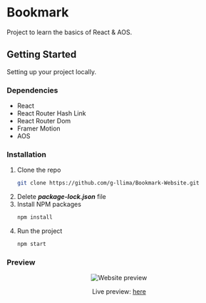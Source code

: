 # Bookmark

Project to learn the basics of React & AOS.

## Getting Started

Setting up your project locally.

### Dependencies

* React
* React Router Hash Link
* React Router Dom
* Framer Motion
* AOS

### Installation

1. Clone the repo
   ```sh
   git clone https://github.com/g-llima/Bookmark-Website.git
   ```
2. Delete ***package-lock.json*** file 
3. Install NPM packages
   ```sh
   npm install
   ```
4. Run the project
   ```sh
   npm start
   ```

### Preview

<div align="center">
  <img src="https://user-images.githubusercontent.com/78111347/159189928-6bdb94e5-a11e-43ff-b31c-86ba59774e3d.gif" alt="Website preview"/>
  <p>Live preview: <a href="https://heuristic-hoover-3d87b9.netlify.app" target="_blank">here</a></p>
</div>

